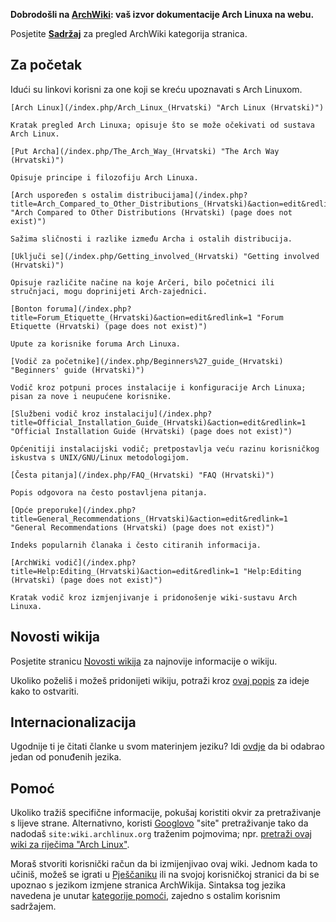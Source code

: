 **Dobrodošli na [ArchWiki](/index.php?title=AboutWiki_(Hrvatski)&action=edit&redlink=1 "AboutWiki (Hrvatski) (page does not exist)"): vaš izvor dokumentacije Arch Linuxa na webu.**

Posjetite **[Sadržaj](/index.php/Table_of_contents_(Hrvatski) "Table of contents (Hrvatski)")** za pregled ArchWiki kategorija stranica.

## Za početak

Idući su linkovi korisni za one koji se kreću upoznavati s Arch Linuxom.

	[Arch Linux](/index.php/Arch_Linux_(Hrvatski) "Arch Linux (Hrvatski)")

	Kratak pregled Arch Linuxa; opisuje što se može očekivati od sustava Arch Linux.

	[Put Archa](/index.php/The_Arch_Way_(Hrvatski) "The Arch Way (Hrvatski)")

	Opisuje principe i filozofiju Arch Linuxa.

	[Arch uspoređen s ostalim distribucijama](/index.php?title=Arch_Compared_to_Other_Distributions_(Hrvatski)&action=edit&redlink=1 "Arch Compared to Other Distributions (Hrvatski) (page does not exist)")

	Sažima sličnosti i razlike između Archa i ostalih distribucija.

	[Uključi se](/index.php/Getting_involved_(Hrvatski) "Getting involved (Hrvatski)")

	Opisuje različite načine na koje Arčeri, bilo početnici ili stručnjaci, mogu doprinijeti Arch-zajednici.

	[Bonton foruma](/index.php?title=Forum_Etiquette_(Hrvatski)&action=edit&redlink=1 "Forum Etiquette (Hrvatski) (page does not exist)")

	Upute za korisnike foruma Arch Linuxa.

	[Vodič za početnike](/index.php/Beginners%27_guide_(Hrvatski) "Beginners' guide (Hrvatski)")

	Vodič kroz potpuni proces instalacije i konfiguracije Arch Linuxa; pisan za nove i neupućene korisnike.

	[Službeni vodič kroz instalaciju](/index.php?title=Official_Installation_Guide_(Hrvatski)&action=edit&redlink=1 "Official Installation Guide (Hrvatski) (page does not exist)")

	Općenitiji instalacijski vodič; pretpostavlja veću razinu korisničkog iskustva s UNIX/GNU/Linux metodologijom.

	[Česta pitanja](/index.php/FAQ_(Hrvatski) "FAQ (Hrvatski)")

	Popis odgovora na često postavljena pitanja.

	[Opće preporuke](/index.php?title=General_Recommendations_(Hrvatski)&action=edit&redlink=1 "General Recommendations (Hrvatski) (page does not exist)")

	Indeks popularnih članaka i često citiranih informacija.

	[ArchWiki vodič](/index.php?title=Help:Editing_(Hrvatski)&action=edit&redlink=1 "Help:Editing (Hrvatski) (page does not exist)")

	Kratak vodič kroz izmjenjivanje i pridonošenje wiki-sustavu Arch Linuxa.

## Novosti wikija

Posjetite stranicu [Novosti wikija](/index.php/Wiki_News "Wiki News") za najnovije informacije o wikiju.

Ukoliko poželiš i možeš pridonijeti wikiju, potraži kroz [ovaj popis](/index.php/Getting_involved_(Hrvatski)#Wiki "Getting involved (Hrvatski)") za ideje kako to ostvariti.

## Internacionalizacija

Ugodnije ti je čitati članke u svom materinjem jeziku? Idi [ovdje](/index.php/Help:I18n#Languages "Help:I18n") da bi odabrao jedan od ponuđenih jezika.

## Pomoć

Ukoliko tražiš specifične informacije, pokušaj koristiti okvir za pretraživanje s lijeve strane. Alternativno, koristi [Googlovo](http://www.google.com/) "site" pretraživanje tako da nadodaš `site:wiki.archlinux.org` traženim pojmovima; npr. [pretraži ovaj wiki za riječima "Arch Linux"](http://www.lmgtfy.com/?q=Arch+Linux+site%3Awiki.archlinux.org).

Moraš stvoriti korisnički račun da bi izmijenjivao ovaj wiki. Jednom kada to učiniš, možeš se igrati u [Pješčaniku](/index.php/Sandbox "Sandbox") ili na svojoj korisničkoj stranici da bi se upoznao s jezikom izmjene stranica ArchWikija. Sintaksa tog jezika navedena je unutar [kategorije pomoći](/index.php?title=Category:ArchWiki_Help_(Hrvatski)&action=edit&redlink=1 "Category:ArchWiki Help (Hrvatski) (page does not exist)"), zajedno s ostalim korisnim sadržajem.
